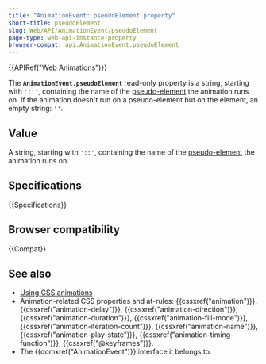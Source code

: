 ```yaml
---
title: "AnimationEvent: pseudoElement property"
short-title: pseudoElement
slug: Web/API/AnimationEvent/pseudoElement
page-type: web-api-instance-property
browser-compat: api.AnimationEvent.pseudoElement
---
```


{{APIRef("Web Animations")}}

The **`AnimationEvent.pseudoElement`** read-only property is a
string, starting with `'::'`, containing the name of the [pseudo-element](/en-US/docs/Web/CSS/Reference/Selectors/Pseudo-elements) the animation runs on.
If the animation doesn't run on a pseudo-element but on the element, an empty string: `''`.

## Value

A string, starting with `'::'`, containing the name of the [pseudo-element](/en-US/docs/Web/CSS/Reference/Selectors/Pseudo-elements) the animation runs on.

## Specifications

{{Specifications}}

## Browser compatibility

{{Compat}}

## See also

- [Using CSS animations](/en-US/docs/Web/CSS/CSS_animations/Using_CSS_animations)
- Animation-related CSS properties and at-rules: {{cssxref("animation")}},
  {{cssxref("animation-delay")}}, {{cssxref("animation-direction")}},
  {{cssxref("animation-duration")}}, {{cssxref("animation-fill-mode")}},
  {{cssxref("animation-iteration-count")}}, {{cssxref("animation-name")}},
  {{cssxref("animation-play-state")}}, {{cssxref("animation-timing-function")}},
  {{cssxref("@keyframes")}}.
- The {{domxref("AnimationEvent")}} interface it belongs to.
